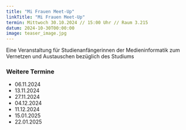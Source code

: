 ```yaml
---
title: "Mi Frauen Meet-Up"
linkTitle: "Mi Frauen Meet-Up"
termin: Mittwoch 30.10.2024 // 15:00 Uhr // Raum 3.215
datum: 2024-10-30T00:00:00
image: teaser_image.jpg
---
```

Eine Veranstaltung für Studienanfängerinnen der Medieninformatik zum Vernetzen und Austauschen bezüglich des Studiums

### Weitere Termine
* 06.11.2024
* 13.11.2024
* 27.11.2024
* 04.12.2024
* 11.12.2024
* 15.01.2025
* 22.01.2025
